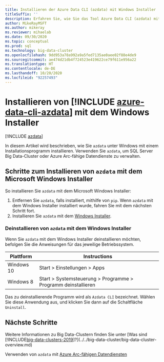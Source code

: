 ```yaml
---
title: Installieren der Azure Data CLI (azdata) mit Windows Installer
titleSuffix: ''
description: Erfahren Sie, wie Sie das Tool Azure Data CLI (azdata) mit dem Installer installieren.
author: MikeRayMSFT
ms.author: mikeray
ms.reviewer: mihaelab
ms.date: 09/30/2020
ms.topic: conceptual
ms.prod: sql
ms.technology: big-data-cluster
ms.openlocfilehash: 9dd953a78a992a9a5fed7135ae0aee02f88e4de9
ms.sourcegitcommit: ae474d21db4f724523e419622ce79f611e956a22
ms.translationtype: HT
ms.contentlocale: de-DE
ms.lasthandoff: 10/20/2020
ms.locfileid: "92257493"
---
```

# <a name="install-azure-data-cli-azdata-with-windows-installer"></a>Installieren von [!INCLUDE [azure-data-cli-azdata](../../includes/azure-data-cli-azdata.md)] mit dem Windows Installer

[!INCLUDE [azdata](../../includes/applies-to-version/azdata.md)]

In diesem Artikel wird beschrieben, wie Sie `azdata` unter Windows mit einem Installationsprogramm installieren. Verwenden Sie `azdata`, um SQL Server Big Data-Cluster oder Azure Arc-fähige Datendienste zu verwalten.

## <a name="steps-to-install-azdata-with-the-microsoft-windows-installer"></a>Schritte zum Installieren von `azdata` mit dem Microsoft Windows Installer

So installieren Sie `azdata` mit dem Microsoft Windows Installer:

1. Entfernen Sie `azdata`, falls installiert, mithilfe von `pip`. Wenn `azdata` mit dem Windows Installer installiert wurde, fahren Sie mit dem nächsten Schritt fort.
1. Installieren Sie `azdata` mit dem [Windows Installer](https://aka.ms/azdata-msi).

### <a name="uninstall-azdata-with-windows-installer"></a>Deinstallieren von `azdata` mit dem Windows Installer

Wenn Sie `azdata` mit dem Windows Installer deinstallieren möchten, befolgen Sie die Anweisungen für das jeweilige Betriebssystem.

| Plattform      | Instructions                                           |
| ------------- |--------------------------------------------------------|
| Windows 10| Start > Einstellungen > Apps                                |
| Windows 8     | Start > Systemsteuerung > Programme > Programm deinstallieren |

Das zu deinstallierende Programm wird als `Azdata CLI` bezeichnet. Wählen Sie diese Anwendung aus, und klicken Sie dann auf die Schaltfläche `Uninstall`.

## <a name="next-steps"></a>Nächste Schritte

Weitere Informationen zu Big Data-Clustern finden Sie unter [Was sind [!INCLUDE[big-data-clusters-2019](../../includes/ssbigdataclusters-ver15.md)]?](../../big-data-cluster/big-data-cluster-overview.md)

Verwenden von `azdata` mit [Azure Arc-fähigen Datendiensten](/azure/azure-arc/data/)
